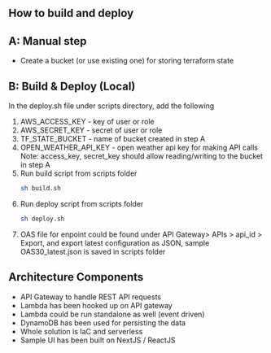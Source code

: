 ## How to build and deploy

## A:  Manual step
- Create a bucket (or use existing one) for storing terraform state

## B: Build & Deploy (Local)
In the deploy.sh file under scripts directory, add the following
1. AWS_ACCESS_KEY - key of user or role
2. AWS_SECRET_KEY - secret of user or role
3. TF_STATE_BUCKET - name of bucket created in step A
4. OPEN_WEATHER_API_KEY - open weather api key for making API calls
Note: access_key, secret_key should allow reading/writing to the bucket in step A
5. Run build script from scripts folder
    ```sh
    sh build.sh
    ```
6. Run deploy script from scripts folder
    ```sh
    sh deploy.sh
    ```
7. OAS file for enpoint could be found under API Gateway> APIs > api_id > Export, and export latest configuration as JSON, sample OAS30_latest.json is saved in scripts folder


## Architecture Components
- API Gateway to handle REST API requests 
- Lambda has been hooked up on API gateway
- Lambda could be run standalone as well (event driven)
- DynamoDB has been used for persisting the data
- Whole solution is IaC and serverless
- Sample UI has been built on NextJS / ReactJS
